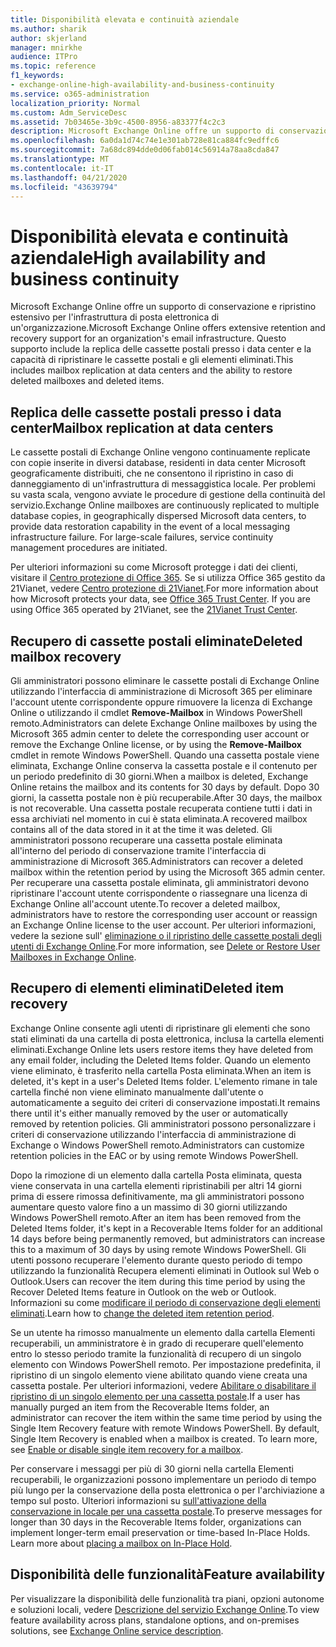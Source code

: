 ```yaml
---
title: Disponibilità elevata e continuità aziendale
ms.author: sharik
author: skjerland
manager: mnirkhe
audience: ITPro
ms.topic: reference
f1_keywords:
- exchange-online-high-availability-and-business-continuity
ms.service: o365-administration
localization_priority: Normal
ms.custom: Adm_ServiceDesc
ms.assetid: 7b03465e-3b9c-4500-8956-a83377f4c2c3
description: Microsoft Exchange Online offre un supporto di conservazione e ripristino estensivo per l'infrastruttura di posta elettronica di un'organizzazione. Questo supporto include la replica delle cassette postali presso i data center e la capacità di ripristinare le cassette postali e gli elementi eliminati.
ms.openlocfilehash: 6a0da1d74c74e1e301ab728e81ca884fc9edffc6
ms.sourcegitcommit: 7a68dc894dde0d06fab014c56914a78aa8cda847
ms.translationtype: MT
ms.contentlocale: it-IT
ms.lasthandoff: 04/21/2020
ms.locfileid: "43639794"
---
```

# <a name="high-availability-and-business-continuity"></a><span data-ttu-id="2e340-104">Disponibilità elevata e continuità aziendale</span><span class="sxs-lookup"><span data-stu-id="2e340-104">High availability and business continuity</span></span>

<span data-ttu-id="2e340-105">Microsoft Exchange Online offre un supporto di conservazione e ripristino estensivo per l'infrastruttura di posta elettronica di un'organizzazione.</span><span class="sxs-lookup"><span data-stu-id="2e340-105">Microsoft Exchange Online offers extensive retention and recovery support for an organization's email infrastructure.</span></span> <span data-ttu-id="2e340-106">Questo supporto include la replica delle cassette postali presso i data center e la capacità di ripristinare le cassette postali e gli elementi eliminati.</span><span class="sxs-lookup"><span data-stu-id="2e340-106">This includes mailbox replication at data centers and the ability to restore deleted mailboxes and deleted items.</span></span>
  
## <a name="mailbox-replication-at-data-centers"></a><span data-ttu-id="2e340-107">Replica delle cassette postali presso i data center</span><span class="sxs-lookup"><span data-stu-id="2e340-107">Mailbox replication at data centers</span></span>

<span data-ttu-id="2e340-p103">Le cassette postali di Exchange Online vengono continuamente replicate con copie inserite in diversi database, residenti in data center Microsoft geograficamente distribuiti, che ne consentono il ripristino in caso di danneggiamento di un'infrastruttura di messaggistica locale. Per problemi su vasta scala, vengono avviate le procedure di gestione della continuità del servizio.</span><span class="sxs-lookup"><span data-stu-id="2e340-p103">Exchange Online mailboxes are continuously replicated to multiple database copies, in geographically dispersed Microsoft data centers, to provide data restoration capability in the event of a local messaging infrastructure failure. For large-scale failures, service continuity management procedures are initiated.</span></span>
  
<span data-ttu-id="2e340-p104">Per ulteriori informazioni su come Microsoft protegge i dati dei clienti, visitare il [Centro protezione di Office 365](https://go.microsoft.com/fwlink/p/?LinkId=299135). Se si utilizza Office 365 gestito da 21Vianet, vedere [Centro protezione di 21Vianet](https://www.21vbluecloud.com/office365/trustcenter/onlineservices.mdl).</span><span class="sxs-lookup"><span data-stu-id="2e340-p104">For more information about how Microsoft protects your data, see [Office 365 Trust Center](https://go.microsoft.com/fwlink/p/?LinkId=299135). If you are using Office 365 operated by 21Vianet, see the [21Vianet Trust Center](https://www.21vbluecloud.com/office365/trustcenter/onlineservices.mdl).</span></span>
  
## <a name="deleted-mailbox-recovery"></a><span data-ttu-id="2e340-112">Recupero di cassette postali eliminate</span><span class="sxs-lookup"><span data-stu-id="2e340-112">Deleted mailbox recovery</span></span>

<span data-ttu-id="2e340-113">Gli amministratori possono eliminare le cassette postali di Exchange Online utilizzando l'interfaccia di amministrazione di Microsoft 365 per eliminare l'account utente corrispondente oppure rimuovere la licenza di Exchange Online o utilizzando il cmdlet **Remove-Mailbox** in Windows PowerShell remoto.</span><span class="sxs-lookup"><span data-stu-id="2e340-113">Administrators can delete Exchange Online mailboxes by using the Microsoft 365 admin center to delete the corresponding user account or remove the Exchange Online license, or by using the **Remove-Mailbox** cmdlet in remote Windows PowerShell.</span></span> <span data-ttu-id="2e340-114">Quando una cassetta postale viene eliminata, Exchange Online conserva la cassetta postale e il contenuto per un periodo predefinito di 30 giorni.</span><span class="sxs-lookup"><span data-stu-id="2e340-114">When a mailbox is deleted, Exchange Online retains the mailbox and its contents for 30 days by default.</span></span> <span data-ttu-id="2e340-115">Dopo 30 giorni, la cassetta postale non è più recuperabile.</span><span class="sxs-lookup"><span data-stu-id="2e340-115">After 30 days, the mailbox is not recoverable.</span></span> <span data-ttu-id="2e340-116">Una cassetta postale recuperata contiene tutti i dati in essa archiviati nel momento in cui è stata eliminata.</span><span class="sxs-lookup"><span data-stu-id="2e340-116">A recovered mailbox contains all of the data stored in it at the time it was deleted.</span></span> <span data-ttu-id="2e340-117">Gli amministratori possono recuperare una cassetta postale eliminata all'interno del periodo di conservazione tramite l'interfaccia di amministrazione di Microsoft 365.</span><span class="sxs-lookup"><span data-stu-id="2e340-117">Administrators can recover a deleted mailbox within the retention period by using the Microsoft 365 admin center.</span></span> <span data-ttu-id="2e340-118">Per recuperare una cassetta postale eliminata, gli amministratori devono ripristinare l'account utente corrispondente o riassegnare una licenza di Exchange Online all'account utente.</span><span class="sxs-lookup"><span data-stu-id="2e340-118">To recover a deleted mailbox, administrators have to restore the corresponding user account or reassign an Exchange Online license to the user account.</span></span> <span data-ttu-id="2e340-119">Per ulteriori informazioni, vedere la sezione sull' [eliminazione o il ripristino delle cassette postali degli utenti di Exchange Online](https://go.microsoft.com/fwlink/p/?LinkId=286992).</span><span class="sxs-lookup"><span data-stu-id="2e340-119">For more information, see [Delete or Restore User Mailboxes in Exchange Online](https://go.microsoft.com/fwlink/p/?LinkId=286992).</span></span>
  
## <a name="deleted-item-recovery"></a><span data-ttu-id="2e340-120">Recupero di elementi eliminati</span><span class="sxs-lookup"><span data-stu-id="2e340-120">Deleted item recovery</span></span>

<span data-ttu-id="2e340-121">Exchange Online consente agli utenti di ripristinare gli elementi che sono stati eliminati da una cartella di posta elettronica, inclusa la cartella elementi eliminati.</span><span class="sxs-lookup"><span data-stu-id="2e340-121">Exchange Online lets users restore items they have deleted from any email folder, including the Deleted Items folder.</span></span> <span data-ttu-id="2e340-122">Quando un elemento viene eliminato, è trasferito nella cartella Posta eliminata.</span><span class="sxs-lookup"><span data-stu-id="2e340-122">When an item is deleted, it's kept in a user's Deleted Items folder.</span></span> <span data-ttu-id="2e340-123">L'elemento rimane in tale cartella finché non viene eliminato manualmente dall'utente o automaticamente a seguito dei criteri di conservazione impostati.</span><span class="sxs-lookup"><span data-stu-id="2e340-123">It remains there until it's either manually removed by the user or automatically removed by retention policies.</span></span> <span data-ttu-id="2e340-124">Gli amministratori possono personalizzare i criteri di conservazione utilizzando l'interfaccia di amministrazione di Exchange o Windows PowerShell remoto.</span><span class="sxs-lookup"><span data-stu-id="2e340-124">Administrators can customize retention policies in the EAC or by using remote Windows PowerShell.</span></span>
  
<span data-ttu-id="2e340-125">Dopo la rimozione di un elemento dalla cartella Posta eliminata, questa viene conservata in una cartella elementi ripristinabili per altri 14 giorni prima di essere rimossa definitivamente, ma gli amministratori possono aumentare questo valore fino a un massimo di 30 giorni utilizzando Windows PowerShell remoto.</span><span class="sxs-lookup"><span data-stu-id="2e340-125">After an item has been removed from the Deleted Items folder, it's kept in a Recoverable Items folder for an additional 14 days before being permanently removed, but administrators can increase this to a maximum of 30 days by using remote Windows PowerShell.</span></span> <span data-ttu-id="2e340-126">Gli utenti possono recuperare l'elemento durante questo periodo di tempo utilizzando la funzionalità Recupera elementi eliminati in Outlook sul Web o Outlook.</span><span class="sxs-lookup"><span data-stu-id="2e340-126">Users can recover the item during this time period by using the Recover Deleted Items feature in Outlook on the web or Outlook.</span></span> <span data-ttu-id="2e340-127">Informazioni su come [modificare il periodo di conservazione degli elementi eliminati](https://go.microsoft.com/fwlink/p/?LinkId=286940).</span><span class="sxs-lookup"><span data-stu-id="2e340-127">Learn how to [change the deleted item retention period](https://go.microsoft.com/fwlink/p/?LinkId=286940).</span></span>
  
<span data-ttu-id="2e340-p108">Se un utente ha rimosso manualmente un elemento dalla cartella Elementi recuperabili, un amministratore è in grado di recuperare quell'elemento entro lo stesso periodo tramite la funzionalità di recupero di un singolo elemento con Windows PowerShell remoto. Per impostazione predefinita, il ripristino di un singolo elemento viene abilitato quando viene creata una cassetta postale. Per ulteriori informazioni, vedere [Abilitare o disabilitare il ripristino di un singolo elemento per una cassetta postale](https://go.microsoft.com/fwlink/p/?LinkID=286941).</span><span class="sxs-lookup"><span data-stu-id="2e340-p108">If a user has manually purged an item from the Recoverable Items folder, an administrator can recover the item within the same time period by using the Single Item Recovery feature with remote Windows PowerShell. By default, Single Item Recovery is enabled when a mailbox is created. To learn more, see [Enable or disable single item recovery for a mailbox](https://go.microsoft.com/fwlink/p/?LinkID=286941).</span></span>
  
<span data-ttu-id="2e340-p109">Per conservare i messaggi per più di 30 giorni nella cartella Elementi recuperabili, le organizzazioni possono implementare un periodo di tempo più lungo per la conservazione della posta elettronica o per l'archiviazione a tempo sul posto. Ulteriori informazioni su [sull'attivazione della conservazione in locale per una cassetta postale](https://go.microsoft.com/fwlink/p/?LinkId=271746).</span><span class="sxs-lookup"><span data-stu-id="2e340-p109">To preserve messages for longer than 30 days in the Recoverable Items folder, organizations can implement longer-term email preservation or time-based In-Place Holds. Learn more about [placing a mailbox on In-Place Hold](https://go.microsoft.com/fwlink/p/?LinkId=271746).</span></span>
  
## <a name="feature-availability"></a><span data-ttu-id="2e340-133">Disponibilità delle funzionalità</span><span class="sxs-lookup"><span data-stu-id="2e340-133">Feature availability</span></span>

<span data-ttu-id="2e340-134">Per visualizzare la disponibilità delle funzionalità tra piani, opzioni autonome e soluzioni locali, vedere [Descrizione del servizio Exchange Online](exchange-online-service-description.md).</span><span class="sxs-lookup"><span data-stu-id="2e340-134">To view feature availability across plans, standalone options, and on-premises solutions, see [Exchange Online service description](exchange-online-service-description.md).</span></span>
  